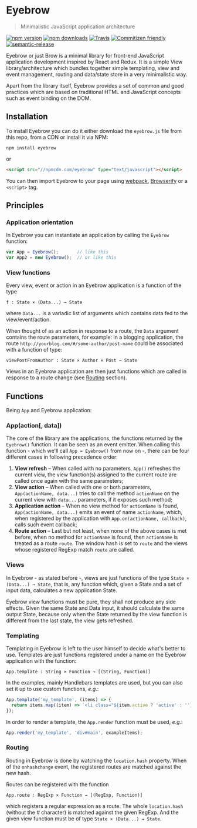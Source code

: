 # Eyebrow
> Minimalistic JavaScript application architecture

[![npm version](https://img.shields.io/npm/v/eyebrow.svg?style=flat-square)](https://www.npmjs.com/package/eyebrow)
[![npm downloads](https://img.shields.io/npm/dm/eyebrow.svg?style=flat-square)](https://www.npmjs.com/package/eyebrow)
[![Travis](https://img.shields.io/travis/rust-lang/rust.svg?style=flat-square)](https://travis-ci.org/arthur-xavier/eyebrow)
[![Commitizen friendly](https://img.shields.io/badge/commitizen-friendly-brightgreen.svg?style=flat-square)](http://commitizen.github.io/cz-cli/)
[![semantic-release](https://img.shields.io/badge/%20%20%F0%9F%93%A6%F0%9F%9A%80-semantic--release-e10079.svg?style=flat-square)](https://github.com/semantic-release/semantic-release)

Eyebrow or just Brow is a minimal library for front-end JavaScript application development inspired by React and Redux. It is a simple View library/architecture which bundles together simple templating, view and event management, routing and data/state store in a very minimalistic way.

Apart from the library itself, Eyebrow provides a set of common and good practices which are based on traditional HTML and JavaScript concepts such as event binding on the DOM.

## Installation
To install Eyebrow you can do it either download the `eyebrow.js` file from this repo, from a CDN or install it via NPM:
```
npm install eyebrow
```
or
```html
<script src="//npmcdn.com/eyebrow" type="text/javascript"></script>
```
You can then import Eyebrow to your page using [webpack](https://webpack.github.io/), [Browserify](https://www.npmjs.com/package/browserify) or a `<script>` tag.

## Principles
### Application orientation
In Eyebrow you can instantiate an application by calling the `Eyebrow` function:
```javascript
var App = Eyebrow();       // like this
var App2 = new Eyebrow();  // or like this
```

### View functions
Every view, event or action in an Eyebrow application is a function of the type
```
f : State × (Data...) → State
```
where `Data...` is a variadic list of arguments which contains data fed to the view/event/action.

When thought of as an action in response to a route, the `Data` argument contains the route parameters, for example: in a blogging application, the route `http://yourblog.com/#/some-author/post-name` could be associated with a function of type:
```
viewPostFromAuthor : State × Author × Post → State
```

Views in an Eyebrow application are then just functions which are called in response to a route change (see [Routing](#routing) section).

## Functions
Being `App` and Eyebrow application:

### App(action[, data])
The core of the library are the applications, the functions returned by the `Eyebrow()` function. It can be seen as an event emitter. When calling this function - which we'll call `App = Eyebrow()` from now on -, there can be four different cases in following precedence order:

1. **View refresh** – When called with no parameters, `App()` refreshes the current view, the view function(s) assigned to the current route are called once again with the same parameters;
2. **View action** – When called with one or both parameters, `App(actionName, data...)` tries to call the method `actionName` on the current view with `data...` parameters, if it exposes such method;
3. **Application action** – When no view method for `actionName` is found, `App(actionName, data...)` emits an event of name `actionName`, which, when registered by the application with `App.on(actionName, callback)`, calls such event callback;
4. **Route action** – Last but not least, when none of the above cases is met before, when no method for `actionName` is found, then `actionName` is treated as a route `route`. The window hash is set to `route` and the views whose registered RegExp match `route` are called.

### Views
In Eyebrow - as stated before -, views are just functions of the type `State × (Data...) → State`, that is, any function which, given a State and a set of input data, calculates a new application State.

Eyebrow view functions must be pure, they shall not produce any side effects. Given the same State and Data input, it should calculate the same output State, because only when the State returned by the view function is different from the last state, the view gets refreshed.

### Templating
Templating in Eyebrow is left to the user himself to decide what's better to use. Templates are just functions registered under a name on the Eyebrow application with the function:
```
App.template : String × Function → [(String, Function)]
```

In the examples, mainly Handlebars templates are used, but you can also set it up to use custom functions, *e.g.*:
```javascript
App.template('my_template', (items) => {
  return items.map((item) => `<li class="${item.active ? 'active' : ''}">${item.name}</li>`);
});
```

In order to render a template, the `App.render` function must be used, *e.g.*:
```javascript
App.render('my_template', 'div#main', exampleItems);
```

### Routing
Routing in Eyebrow is done by watching the `location.hash` property. When of the `onhashchange` event, the registered routes are matched against the new hash.

Routes can be registered with the function
```
App.route : RegExp × Function → [(RegExp, Function)]
```
which registers a regular expression as a route. The whole `location.hash` (without the # character) is matched against the given RegExp. And the given view function must be of type `State × (Data...) → State`.
